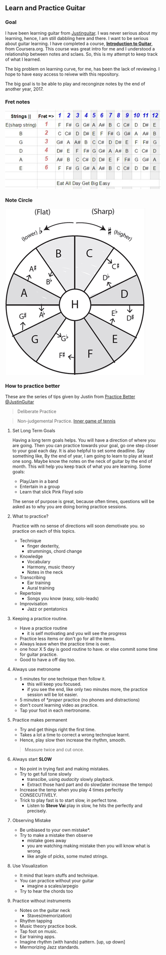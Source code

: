 

## Learn and Practice Guitar



### Goal
I have been learning guitar from [Justinguitar](http://www.justinguitar.com/en/BC-000-BeginnersCourse.php). I was never serious about my learning, hence, I am still dabbling here and there.
I want to be serious about guitar learning. I have completed a course, [**Introduction to Guitar**](https://www.coursera.org/learn/guitar), from Coursera.org. This course was great intro for me and I understood a relationship between notes and sclaes.
So, this is my attempt to keep track of what I learned.

The big problem on learning curve, for me, has been the lack of reviewing. I hope to have easy access to reivew with this repository. 

The big goal is to be able to play and reconginze notes by the end of another year, 2017.


### Fret notes

   ![Guitar Fret Notes](https://github.com/rchopoon/Learn-Guitar/blob/master/images/Guitar_Fret_Notes.JPG)

### Note Circle
   ![Note Cirlce](https://github.com/rchopoon/Learn-Guitar/blob/master/images/NoteWheel.png)


### How to practice better

These are the series of tips given by Justin from [Practice Better @JustinGuitar](http://www.justinguitar.com/en/PC-000-Practice.php)
> Deliberate Practice

> Non-judgemental Practice. [Inner game of tennis](https://www.amazon.com/Inner-Game-Tennis-Classic-Performance-ebook/dp/B003T0G9E4)

   1. Set Long Term Goals

      Having a long term goals helps. You will have a direction of where you are going. Then you can practice towards your goal, go one step closer to your goal each day. It is also helpful to set some deadline. Say something like, By the end of year, I am going to learn to play at least one song. Maybe know the notes on the neck of guitar by the end of month. This will help you keep track of what you are learning.
      Some goals:

         + Play/Jam in a band
         + Entertain in a group
         + Learn that slick Pink Floyd solo
   
      The sense of purpose is great, because often times, questions will be asked as to why you are doing boring practice sessions.

   2. What to practice?

      Practice with no sense of directions will soon demotivate you. so practice on each of this topics. 

      + Technique
         - finger dexterity,
         - strummings, chord change
      + Knowledge
         - Vocabulary
         - Harmony, music theory
         - Notes in the neck
      + Transcribing
         - Ear training
         - Aural training
      + Repertoire
         - Songs you know (easy, solo-leads)
      + Improvisation
         - Jazz or pentatonics
       
      

   3. Keeping a practice routine.

      + Have a practice routine
         + it is self motivating and you will see the progress
      + Practice less items or don't go for all the items.
      + Always leave when the practice time is over.
      + one hour X 5 day is good routine to have. or else commit some time for guitar practice.
      + Good to have a off day too.

   4. Always use metronome
      + 5 minutes for one technique then follow it.
         + this will keep you focused.
         + if you see the end, like only two minutes more, the practice session will be lot easier.
      + 5 minutes of **proper* practice (no phones and distractions)
      + don't count learning video as practice.  
      + Tap your foot in each mertronome.

   5. Practice makes permanent
      + Try and get things right the first time.
      + Takes a lot a time to correct a wrong technqiue learnt.
      + Hence, play slow then increase the rhythm, smooth.

      > Measure twice and cut once.

   6. Always start **SLOW**
      + No point in trying fast and making mistakes.
      + Try to get full tone slowly
         + transcibe, using _audacity_ slowly playback.
         + Extract those hard part and do slow(later increase the tempo)
      + Increase the temp when you play 4 times perfectly CONSECUTIVELY.
      + Trick to play fast is to start slow, in perfect tone.
         + Listen to **Steve Vai** play in slow, he hits the perfectly and precisely.

   7. Observing Mistake
      + Be unbiased to your own mistake*.
      + Try to make a mistake then observe
         + mistake goes away
         + you are watching making mistake then you will know what is wrong.
         + like angle of picks, some muted strings.

   8. Use Visualization
      + It mind that learn stuffs and technique.
      + You can practice without your guitar
         + imagine a scales/arpegio
      + Try to hear the chords too

   9. Practice without instruments
      + Notes on the guitar neck
         + Staves(memorization)
      + Rhythm tapping
      + Music theory practice book.
      + Tap foot on music.
      + Ear training apps. 
      + Imagine rhythm (with hands) pattern. [up, up down]
      + Mermorizing Jazz standards.
   
